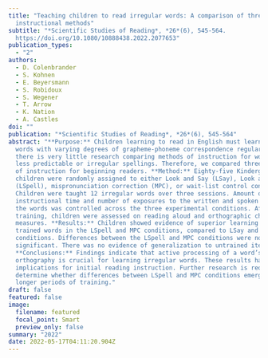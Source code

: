 ```yaml
---
title: "Teaching children to read irregular words: A comparison of three
  instructional methods"
subtitle: "*Scientific Studies of Reading*, *26*(6), 545-564.
  https://doi.org/10.1080/10888438.2022.2077653"
publication_types:
  - "2"
authors:
  - D. Colenbrander
  - S. Kohnen
  - E. Beyersmann
  - S. Robidoux
  - S. Wegener
  - T. Arrow
  - K. Nation
  - A. Castles
doi: ""
publication: "*Scientific Studies of Reading*, *26*(6), 545-564"
abstract: "**Purpose:** Children learning to read in English must learn to read
  words with varying degrees of grapheme-phoneme correspondence regularity, but
  there is very little research comparing methods of instruction for words with
  less predictable or irregular spellings. Therefore, we compared three methods
  of instruction for beginning readers. **Method:** Eighty-five Kindergarten
  children were randomly assigned to either Look and Say (LSay), Look and Spell
  (LSpell), mispronunciation correction (MPC), or wait-list control conditions.
  Children were taught 12 irregular words over three sessions. Amount of
  instructional time and number of exposures to the written and spoken forms of
  the words was controlled across the three experimental conditions. After
  training, children were assessed on reading aloud and orthographic choice
  measures. **Results:** Children showed evidence of superior learning of
  trained words in the LSpell and MPC conditions, compared to LSay and control
  conditions. Differences between the LSpell and MPC conditions were not
  significant. There was no evidence of generalization to untrained items.
  **Conclusions:** Findings indicate that active processing of a word’s
  orthography is crucial for learning irregular words. These results have
  implications for initial reading instruction. Further research is required to
  determine whether differences between LSpell and MPC conditions emerge after
  longer periods of training."
draft: false
featured: false
image:
  filename: featured
  focal_point: Smart
  preview_only: false
summary: "2022"
date: 2022-05-17T04:11:20.904Z
---
```

